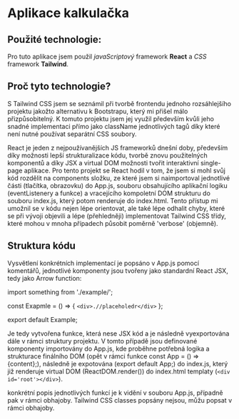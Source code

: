 # Aplikace kalkulačka

## Použité technologie:

Pro tuto aplikace jsem použil *javaScriptový* framework **React** a *CSS* framework **Tailwind**.

## Proč tyto technologie?

S Tailwind CSS jsem se seznámil při tvorbě frontendu jednoho rozsáhlejšího projektu jakožto alternativu k Bootstrapu, který mi přišel málo přizpůsobitelný.
K tomuto projektu jsem jej využil především kvůli jeho snadné implementaci přímo jako className jednotlivých tagů díky které není nutné používat separátní CSS soubory. 

React je jeden z nejpoužívanějších JS frameworků dnešní doby, především díky možnosti lepší strukturalizace kódu, tvorbě znovu použitelných komponentů a díky JSX a virtual DOM možnosti tvořit interaktivní single-page aplikace.
Pro tento projekt se React hodil v tom, že jsem si mohl svůj kód rozdělit na components složku, ze které jsem si naimportoval jednotlivé části (tlačítka, obrazovku) do App.js, souboru obsahujícího aplikační logiku (eventListenery a funkce) a vracejícího kompoletní DOM strukturu do souboru index.js, který potom renderuje do index.html.
Tento přístup mi umožnil se v kódu nejen lépe orientovat, ale také lépe odhalit chyby, které se při vývoji objevili a lépe (přehledněji) implementovat Tailwind CSS třídy,
které mohou v mnoha případech působit poměrně 'verbose' (objemně).

## Struktura kódu

Vysvětlení konkrétních implementací je popsáno v App.js pomocí komentářů, jednotlivé komponenty jsou tvořeny jako standardní React JSX, tedy jako Arrow function:

import something from './example/';

const Exapmle = () => {
    ``<div>.//placeholedr</div>``
}; 

export default Example;

Je tedy vytvořena funkce, která nese JSX kód a je následně vyexportována dále v rámci struktury projektu. V tomto případě jsou definované komponenty importovány do App.js,
kde proběhne potřebná logika a strukturace finálního DOM (opět v rámci funkce const App = () => {content};), následně je expotována (export default App;) do index.js, který již renderuje virtual DOM (ReactDOM.render()) do index.html templaty (``<div id='root'></div>``). 

konkrétní popis jednotlivých funkcí je k vidění v souboru App.js, případně pak v rámci obhajoby. Tailwind CSS classes popsány nejsou, můžu popsat v rámci obhajoby.